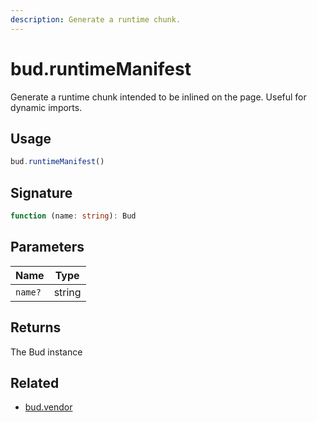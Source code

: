 ```yaml
---
description: Generate a runtime chunk.
---
```


# bud.runtimeManifest

Generate a runtime chunk intended to be inlined on the page. Useful for dynamic imports.

## Usage

```js
bud.runtimeManifest()
```

## Signature

```ts
function (name: string): Bud
```

## Parameters

Name | Type |
------ | ------ |
`name?` | string |

## Returns

The Bud instance

## Related

- [bud.vendor](config-vendor.md)
